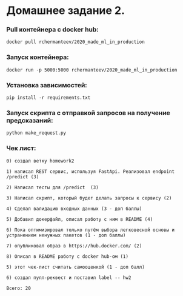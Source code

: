 # Домашнее задание 2.

### Pull контейнера с docker hub:

    docker pull rchermanteev/2020_made_ml_in_production

### Запуск контейнера:

    docker run -p 5000:5000 rchermanteev/2020_made_ml_in_production

### Установка зависимостей: 

    pip install -r requirements.txt
    
### Запуск скрипта с отправкой запросов на получение предсказаний:

    python make_request.py

### Чек лист:
      
    0) создал ветку homework2

    1) написал REST сервис, используя FastApi. Реализовал endpoint /predict (3)
    
    2) Написал тесты для /predict  (3) 
    
    3) Написал скрипт, который будет делать запросы к сервису (2)
    
    4) Сделал валидацию входных данных (3 - доп баллы)
    
    5) Добавил докерфайл, описал работу с ним в README (4)
    
    6) Пока оптимизировал только путём выбора легковесной основы и устранением ненужных пакетов (1 - доп баллы)
    
    7) опубликовал образ в https://hub.docker.com/ (2)
    
    8) Описал в README работу с docker hub-ом (1)
    
    5) этот чек-лист считать самооценкой (1 - доп балл)
    
    6) создал пулл-реквест и поставил label -- hw2
    
    Всего: 20